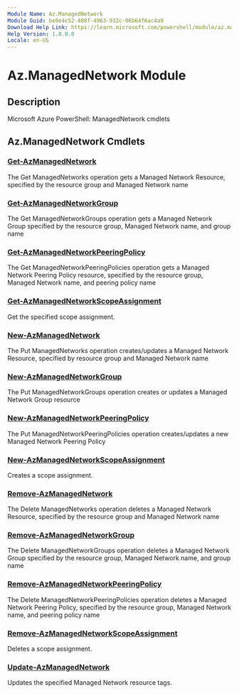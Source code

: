 ```yaml
---
Module Name: Az.ManagedNetwork
Module Guid: be8e4c52-408f-4963-932c-06b64f6ac4a9
Download Help Link: https://learn.microsoft.com/powershell/module/az.managednetwork
Help Version: 1.0.0.0
Locale: en-US
---
```


# Az.ManagedNetwork Module
## Description
Microsoft Azure PowerShell: ManagedNetwork cmdlets

## Az.ManagedNetwork Cmdlets
### [Get-AzManagedNetwork](Get-AzManagedNetwork.md)
The Get ManagedNetworks operation gets a Managed Network Resource, specified by the resource group and Managed Network name

### [Get-AzManagedNetworkGroup](Get-AzManagedNetworkGroup.md)
The Get ManagedNetworkGroups operation gets a Managed Network Group specified by the resource group, Managed Network name, and group name

### [Get-AzManagedNetworkPeeringPolicy](Get-AzManagedNetworkPeeringPolicy.md)
The Get ManagedNetworkPeeringPolicies operation gets a Managed Network Peering Policy resource, specified by the  resource group, Managed Network name, and peering policy name

### [Get-AzManagedNetworkScopeAssignment](Get-AzManagedNetworkScopeAssignment.md)
Get the specified scope assignment.

### [New-AzManagedNetwork](New-AzManagedNetwork.md)
The Put ManagedNetworks operation creates/updates a Managed Network Resource, specified by resource group and Managed Network name

### [New-AzManagedNetworkGroup](New-AzManagedNetworkGroup.md)
The Put ManagedNetworkGroups operation creates or updates a Managed Network Group resource

### [New-AzManagedNetworkPeeringPolicy](New-AzManagedNetworkPeeringPolicy.md)
The Put ManagedNetworkPeeringPolicies operation creates/updates a new Managed Network Peering Policy

### [New-AzManagedNetworkScopeAssignment](New-AzManagedNetworkScopeAssignment.md)
Creates a scope assignment.

### [Remove-AzManagedNetwork](Remove-AzManagedNetwork.md)
The Delete ManagedNetworks operation deletes a Managed Network Resource, specified by the  resource group and Managed Network name

### [Remove-AzManagedNetworkGroup](Remove-AzManagedNetworkGroup.md)
The Delete ManagedNetworkGroups operation deletes a Managed Network Group specified by the resource group, Managed Network name, and group name

### [Remove-AzManagedNetworkPeeringPolicy](Remove-AzManagedNetworkPeeringPolicy.md)
The Delete ManagedNetworkPeeringPolicies operation deletes a Managed Network Peering Policy, specified by the  resource group, Managed Network name, and peering policy name

### [Remove-AzManagedNetworkScopeAssignment](Remove-AzManagedNetworkScopeAssignment.md)
Deletes a scope assignment.

### [Update-AzManagedNetwork](Update-AzManagedNetwork.md)
Updates the specified Managed Network resource tags.

